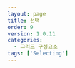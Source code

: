 ```yaml
---
layout: page
title: 선택
order: 9
version: 1.0.11
categories:
  - 그리드 구성요소
tags: ['Selecting']
---
```

